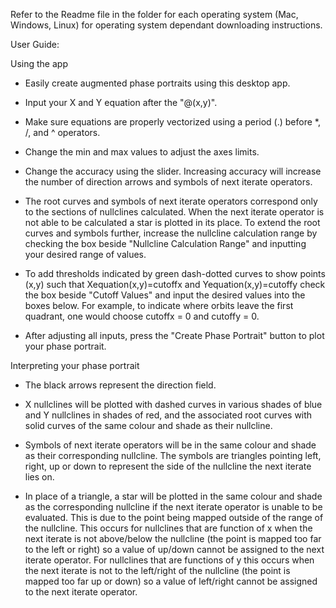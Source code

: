 Refer to the Readme file in the folder for each operating system (Mac, Windows, Linux) for operating system dependant 
downloading instructions.

User Guide:

Using the app

-  Easily create augmented phase portraits using this desktop app.

- Input your X and Y equation after the "@(x,y)".

- Make sure equations are properly vectorized using a period (.) before *, /, and ^ operators. 

- Change the min and max values to adjust the axes limits.

- Change the accuracy using the slider. Increasing accuracy will increase the number of direction arrows and
  symbols of next iterate operators.

- The root curves and symbols of next iterate operators correspond only to the sections of nullclines calculated.
  When the next iterate operator is not able to be calculated a star is plotted in its place. To extend the root
  curves and symbols further, increase the nullcline calculation range by checking the box beside
  "Nullcline Calculation Range" and inputting your desired range of values. 

- To add thresholds indicated by green dash-dotted curves to show points (x,y) such that
  Xequation(x,y)=cutoffx and Yequation(x,y)=cutoffy check the box beside "Cutoff Values" and input the desired
  values into the boxes below. For example, to indicate where orbits leave the first quadrant, one would choose
  cutoffx = 0 and cutoffy = 0.

- After adjusting all inputs, press the "Create Phase Portrait" button to plot your phase portrait.

Interpreting your phase portrait 

- The black arrows represent the direction field.

- X nullclines will be plotted with dashed curves in various shades of blue and Y nullclines in shades of red, and the
  associated root curves with solid curves of the same colour and shade as their nullcline.

- Symbols of next iterate operators will be in the same colour and shade as their corresponding nullcline. The symbols
  are triangles pointing left, right, up or down to represent the side of the nullcline the next iterate lies on. 

- In place of a triangle, a star will be plotted in the same colour and shade as the corresponding nullcline if the next
  iterate operator is unable to be evaluated. This is due to the point being mapped outside of the range of the nullcline.
  This occurs for nullclines that are function of x when the next iterate is not above/below the nullcline (the point is
  mapped too far to the left or right) so a value of up/down cannot be assigned to the next iterate operator. For
  nullclines that are functions of y this occurs when the next iterate is not to the left/right of the nullcline (the
  point is mapped too far up or down) so a value of left/right cannot be assigned to the next iterate operator.
